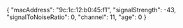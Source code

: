 {
  "macAddress": "9c:1c:12:b0:45:f1",
  "signalStrength": -43,
  "signalToNoiseRatio": 0,
  "channel": 11,
  "age": 0
}
